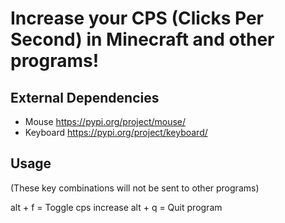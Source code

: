 # Increase your CPS (Clicks Per Second) in Minecraft and other programs!

## External Dependencies

- Mouse <https://pypi.org/project/mouse/>
- Keyboard <https://pypi.org/project/keyboard/>

## Usage

(These key combinations will not be sent to other programs)

alt + f = Toggle cps increase
alt + q = Quit program
